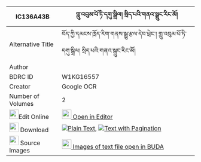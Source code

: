 |IC136A43B|གླུ་འབུམ་པོ་ཏི་དགུ་སྒྲིལ། སྲིད་པའི་གནའ་སྒྲུང་རིང་མོ། 
| --- | --- 
|Alternative Title |བོད་ཀྱི་དམངས་ཁྲོད་རིག་གནས་སྒྱུ་རྩལ་དེབ་ཕྲེང་། གླུ་འབུམ་པོ་ཏི་དགུ་སྒྲིལ། སྲིད་པའི་གནའ་སྒྲུང་རིང་མོ།
|Author | 
|BDRC ID | W1KG16557
|Creator | Google OCR
|Number of Volumes| 2
|<img width="25" src="https://img.icons8.com/color/25/000000/edit-property.png">Edit Online| [<img width="25" src="https://avatars.githubusercontent.com/u/45091458?s=200&v=4"> Open in Editor](http://editor.openpecha.org/IC136A43B)
|<img width="25" src="https://img.icons8.com/fluent/48/000000/download-2.png"/>  Download | [![](https://img.icons8.com/color/20/000000/txt.png)Plain Text](https://github.com/Openpecha/IC136A43B/releases/download/v2/lu_bum_poti_gu_dril_sipa_i_na__plain_IC136A43B.zip), [![](https://img.icons8.com/color/20/000000/txt.png)Text with Pagination](https://github.com/Openpecha/IC136A43B/releases/download/v2/lu_bum_poti_gu_dril_sipa_i_na__pages_IC136A43B.zip)
|<img width="25" src="https://img.icons8.com/plasticine/100/000000/pictures-folder.png"/>  Source Images | [<img width="25" src="https://library.bdrc.io/icons/BUDA-small.svg"> Images of text file open in BUDA](https://library.bdrc.io/show/bdr:W1KG16557)